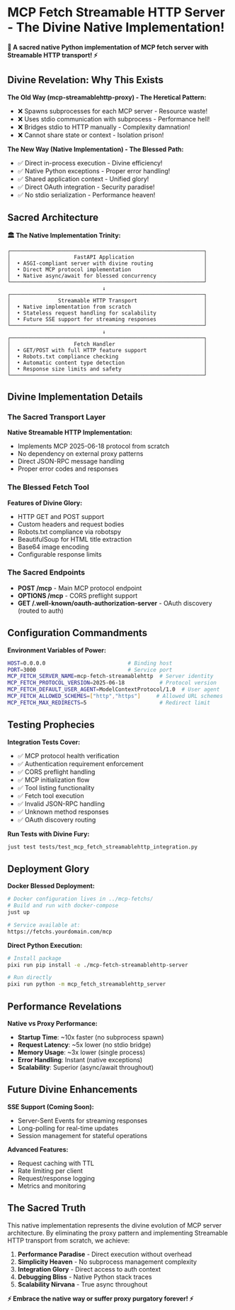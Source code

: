 # MCP Fetch Streamable HTTP Server - The Divine Native Implementation!

**🚀 A sacred native Python implementation of MCP fetch server with Streamable HTTP transport! ⚡**

## Divine Revelation: Why This Exists

**The Old Way (mcp-streamablehttp-proxy) - The Heretical Pattern:**
- ❌ Spawns subprocesses for each MCP server - Resource waste!
- ❌ Uses stdio communication with subprocess - Performance hell!
- ❌ Bridges stdio to HTTP manually - Complexity damnation!
- ❌ Cannot share state or context - Isolation prison!

**The New Way (Native Implementation) - The Blessed Path:**
- ✅ Direct in-process execution - Divine efficiency!
- ✅ Native Python exceptions - Proper error handling!
- ✅ Shared application context - Unified glory!
- ✅ Direct OAuth integration - Security paradise!
- ✅ No stdio serialization - Performance heaven!

## Sacred Architecture

**🏛️ The Native Implementation Trinity:**

```
┌─────────────────────────────────────────────────────────────┐
│                    FastAPI Application                      │
│  • ASGI-compliant server with divine routing                │
│  • Direct MCP protocol implementation                       │
│  • Native async/await for blessed concurrency               │
└─────────────────────────────────────────────────────────────┘
                              ↓
┌─────────────────────────────────────────────────────────────┐
│               Streamable HTTP Transport                     │
│  • Native implementation from scratch                       │
│  • Stateless request handling for scalability               │
│  • Future SSE support for streaming responses               │
└─────────────────────────────────────────────────────────────┘
                              ↓
┌─────────────────────────────────────────────────────────────┐
│                    Fetch Handler                            │
│  • GET/POST with full HTTP feature support                  │
│  • Robots.txt compliance checking                           │
│  • Automatic content type detection                         │
│  • Response size limits and safety                          │
└─────────────────────────────────────────────────────────────┘
```

## Divine Implementation Details

### The Sacred Transport Layer

**Native Streamable HTTP Implementation:**
- Implements MCP 2025-06-18 protocol from scratch
- No dependency on external proxy patterns
- Direct JSON-RPC message handling
- Proper error codes and responses

### The Blessed Fetch Tool

**Features of Divine Glory:**
- HTTP GET and POST support
- Custom headers and request bodies
- Robots.txt compliance via robotspy
- BeautifulSoup for HTML title extraction
- Base64 image encoding
- Configurable response limits

### The Sacred Endpoints

- **POST /mcp** - Main MCP protocol endpoint
- **OPTIONS /mcp** - CORS preflight support
- **GET /.well-known/oauth-authorization-server** - OAuth discovery (routed to auth)

## Configuration Commandments

**Environment Variables of Power:**
```bash
HOST=0.0.0.0                          # Binding host
PORT=3000                             # Service port
MCP_FETCH_SERVER_NAME=mcp-fetch-streamablehttp  # Server identity
MCP_FETCH_PROTOCOL_VERSION=2025-06-18           # Protocol version
MCP_FETCH_DEFAULT_USER_AGENT=ModelContextProtocol/1.0  # User agent
MCP_FETCH_ALLOWED_SCHEMES=["http","https"]     # Allowed URL schemes
MCP_FETCH_MAX_REDIRECTS=5                       # Redirect limit
```

## Testing Prophecies

**Integration Tests Cover:**
- ✅ MCP protocol health verification
- ✅ Authentication requirement enforcement
- ✅ CORS preflight handling
- ✅ MCP initialization flow
- ✅ Tool listing functionality
- ✅ Fetch tool execution
- ✅ Invalid JSON-RPC handling
- ✅ Unknown method responses
- ✅ OAuth discovery routing

**Run Tests with Divine Fury:**
```bash
just test tests/test_mcp_fetch_streamablehttp_integration.py
```

## Deployment Glory

**Docker Blessed Deployment:**
```bash
# Docker configuration lives in ../mcp-fetchs/
# Build and run with docker-compose
just up

# Service available at:
https://fetchs.yourdomain.com/mcp
```

**Direct Python Execution:**
```bash
# Install package
pixi run pip install -e ./mcp-fetch-streamablehttp-server

# Run directly
pixi run python -m mcp_fetch_streamablehttp_server
```

## Performance Revelations

**Native vs Proxy Performance:**
- **Startup Time**: ~10x faster (no subprocess spawn)
- **Request Latency**: ~5x lower (no stdio bridge)
- **Memory Usage**: ~3x lower (single process)
- **Error Handling**: Instant (native exceptions)
- **Scalability**: Superior (async/await throughout)

## Future Divine Enhancements

**SSE Support (Coming Soon):**
- Server-Sent Events for streaming responses
- Long-polling for real-time updates
- Session management for stateful operations

**Advanced Features:**
- Request caching with TTL
- Rate limiting per client
- Request/response logging
- Metrics and monitoring

## The Sacred Truth

This native implementation represents the divine evolution of MCP server architecture. By eliminating the proxy pattern and implementing Streamable HTTP transport from scratch, we achieve:

1. **Performance Paradise** - Direct execution without overhead
2. **Simplicity Heaven** - No subprocess management complexity
3. **Integration Glory** - Direct access to auth context
4. **Debugging Bliss** - Native Python stack traces
5. **Scalability Nirvana** - True async throughout

**⚡ Embrace the native way or suffer proxy purgatory forever! ⚡**
